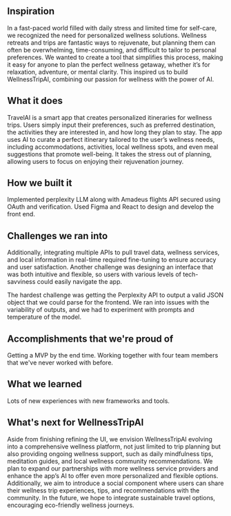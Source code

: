 ## Inspiration
In a fast-paced world filled with daily stress and limited time for self-care, we recognized the need for personalized wellness solutions. Wellness retreats and trips are fantastic ways to rejuvenate, but planning them can often be overwhelming, time-consuming, and difficult to tailor to personal preferences. We wanted to create a tool that simplifies this process, making it easy for anyone to plan the perfect wellness getaway, whether it’s for relaxation, adventure, or mental clarity. This inspired us to build WellnessTripAI, combining our passion for wellness with the power of AI.

## What it does
TravelAI is a smart app that creates personalized itineraries for wellness trips. Users simply input their preferences, such as preferred destination, the activities they are interested in, and how long they plan to stay. The app uses AI to curate a perfect itinerary tailored to the user’s wellness needs, including accommodations, activities, local wellness spots, and even meal suggestions that promote well-being. It takes the stress out of planning, allowing users to focus on enjoying their rejuvenation journey.

## How we built it
Implemented perplexity LLM along with Amadeus flights API secured using OAuth and verification. Used Figma and React to design and develop the front end. 

## Challenges we ran into
Additionally, integrating multiple APIs to pull travel data, wellness services, and local information in real-time required fine-tuning to ensure accuracy and user satisfaction. Another challenge was designing an interface that was both intuitive and flexible, so users with various levels of tech-savviness could easily navigate the app.

The hardest challenge was getting the Perplexity API to output a valid JSON object that we could parse for the frontend. We ran into issues with the variability of outputs, and we had to experiment with prompts and temperature of the model.

## Accomplishments that we're proud of
Getting a MVP by the end time. Working together with four team members that we've never worked with before.

## What we learned
Lots of new experiences with new frameworks and tools. 

## What's next for WellnessTripAI
Aside from finishing refining the UI, we envision WellnessTripAI evolving into a comprehensive wellness platform, not just limited to trip planning but also providing ongoing wellness support, such as daily mindfulness tips, meditation guides, and local wellness community recommendations. We plan to expand our partnerships with more wellness service providers and enhance the app’s AI to offer even more personalized and flexible options. Additionally, we aim to introduce a social component where users can share their wellness trip experiences, tips, and recommendations with the community. In the future, we hope to integrate sustainable travel options, encouraging eco-friendly wellness journeys.
